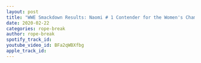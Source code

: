 ```yaml
---
layout: post
title: "WWE Smackdown Results: Naomi # 1 Contender for the Women's Championship; Goldberg meets the Fiend"
date: 2020-02-22
categories: rope-break
author: rope-break
spotify_track_id: 
youtube_video_id: BFa2qWBXfbg
apple_track_id: 
---
```

